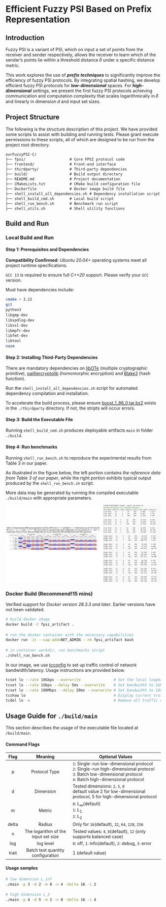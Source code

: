 
# Efficient Fuzzy PSI Based on Prefix Representation

## Introduction

Fuzzy PSI is a variant of PSI, which on input a set of points from the receiver and sender respectively, allows the receiver to learn which of the sender’s points lie within a threshold distance 𝛿 under a specific distance metric.

This work explores the use of ***prefix techniques*** to significantly improve the efficiency of fuzzy PSI protocols. By integrating spatial hashing, we develop efficient fuzzy PSI protocols for ***low-dimensional*** spaces. For ***high-dimensional*** settings, we present the first fuzzy PSI protocols achieving communication and computation complexity that scales logarithmically in 𝛿 and linearly in dimension 𝑑 and input set sizes.

## Project Structure

The following is the structure description of this project. We have provided some scripts to assist with building and running tests. Please grant execute permissions to these scripts, all of which are designed to be run from the project root directory.

```
ourFuzzyPSI-C/
├── fpsi/                    # Core FPSI protocol code
├── frontend/                # Front-end interface
├── thirdparty/              # Third-party dependencies
├── build/                   # Build output directory
├── README.md                # Project documentation
├── CMakeLists.txt           # CMake build configuration file
├── Dockerfile               # Docker image build file
├── shell_install_all_dependencies.sh # Dependency installation script 
├── shell_build_cmd.sh       # Local build script
├── shell_run_bench.sh       # Benchmark run script
├── shell_utils.sh           # Shell utility functions
```

## Build and Run

### Local Build and Run

#### Step 1: Prerequisites and Dependencies

**Compatibility Confirmed**: *Ubuntu 20.04+* operating systems meet all project runtime specifications.

`GCC 13` is required to ensure full *C++20* support. Please verify your `GCC` version.

Must have dependencies include:

```bash
cmake > 3.22
git
python3
libgmp-dev
libspdlog-dev
libssl-dev
libmpfr-dev
libfmt-dev
libtool
nasm
```

#### Step 2: Installing Third-Party Dependencies

There are mandatory dependencies on [libOTe](https://github.com/osu-crypto/libOTe.git) (multiple cryptographic primitive), [pailliercryptolib](https://github.com/intel/pailliercryptolib.git) (homomorphic encryption) and [Blake3](https://github.com/BLAKE3-team/BLAKE3.git) (hash function).

Run the `shell_install_all_dependencies.sh` script for automated dependency compilation and installation.

To accelerate the build process, please ensure [boost_1_86_0.tar.bz2](https://archives.boost.io/release/1.86.0/source/boost_1_86_0.tar.bz2) exists in the `./thirdparty` directory. If not, the stripts will occur errors.

#### Step 3: Build the Executable File

Running `shell_build_cmd.sh` produces deployable artifacts `main` in folder `./build`.

#### Step 4: Run benchmarks

Running `shell_run_bench.sh` to reproduce the experimental results from Table 3 in our paper.

As illustrated in the figure below, the left portion contains *the reference data from Table 3 of our paper*, while the right portion exhibits typical output produced by the `shell_run_bench.sh` script.

More data may be generated by running the compiled executable `./build/main` with appropriate parameters.

![benchmarks](./benchmarks.png)

### Docker Build (Recommend!15 mins)

Verified support for *Docker version 28.3.3 and later*. Earlier versions have not been validated.

```bash
# build docker image 
docker build -t fpsi_artifact .

# run the docker container with the necessary capabilities
docker run -it --cap-add=NET_ADMIN --rm fpsi_artifact bash

# in container workdir, run benchmarks stript
./shell_run_bench.sh
```

In our image, we use [tcconfig](!https://github.com/thombashi/tcconfig) to set up traffic control of network bandwidth/latency. Usage instructions are provided below.

```bash
tcset lo --rate 10Gbps --overwrite               # Set the local loopback interface bandwidth to 10Gbps
tcset lo --rate 1Gbps --delay 5ms --overwrite    # Set bandwidth to 1Gbps and add 5ms network delay
tcset lo --rate 100Mbps --delay 20ms --overwrite # Set bandwidth to 100Mbps and add 20ms network delay
tcshow lo                                        # Display current traffic control settings for the loopback interface
tcdel lo -a                                      # Remove all traffic control rules from the loopback interface
```

## Usage Guide for `./build/main`

This section describes the usage of the executable file located at `/build/main`.

#### Command Flags

| Flag | Meaning             | Optional Values                                |
|:----:|:-------------------:|----------------------------------------------|
| p    | Protocol Type       | `1`: Single-run low-dimensional protocol<br/>`2`: Single-run high-dimensional protocol<br/>`3`: Batch low-dimensional protocol<br/>`4`: Batch high-dimensional protocol |
| d    | Dimension           | Tested dimensions: `2`, `5`, `8`<br />default value 2 for low-dimensional protocol, 5 for high-dimensional protocol |
| m    | Metric              | `0`: L<sub>∞</sub>(default)<br />`1`: L<sub>1</sub><br />`2`: L<sub>2</sub> |
| delta| Radius              | Only for `16`(default), `32`, `64`, `128`, `256`       |
| n    | The logarithm of the input set size | Tested values: `4`, `8`(default), `12` (only supports balanced case) |
| log | log level | `0`: off, `1`: info(default), `2`: debug, `3`: error |
| trait | Batch test quantity configuration | 1 (default value) |

#### Usage samples

```bash
# low dimension L_inf 
./main -p 3 -d 2 -m 0 -n 4 -delta 16 -i 2

# high dimension L_2
./main -p 4 -d 5 -m 2 -n 8 -delta 16 -i 4
```
